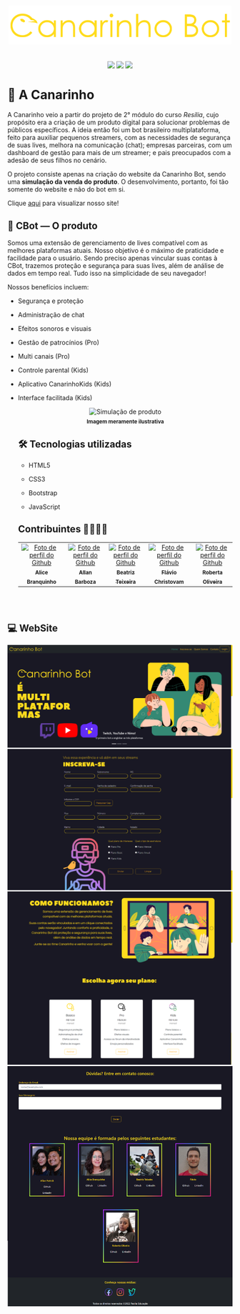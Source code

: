 
<div align='center'>
    <img src='src/img/CanarinhoBotSized.png' width='500px'>
 </div> 
 

 
 <div align='center'>
       <br></br>
       <img src="https://img.shields.io/badge/HTML5-E34F26?style=for-the-badge&logo=html5&logoColor=white" />
       <img src="https://img.shields.io/badge/CSS3-1572B6?style=for-the-badge&logo=css3&logoColor=white" />
       <img src="https://img.shields.io/badge/JavaScript-323330?style=for-the-badge&logo=javascript&logoColor=F7DF1E" />
 </div>

##

# 🐤 A Canarinho


A Canarinho veio a partir do projeto de 2° módulo do curso *Resilia*, cujo propósito era a criação de um produto digital para solucionar problemas de públicos específicos. A ideia então foi um bot brasileiro multiplataforma, feito para auxiliar pequenos streamers, com as necessidades de segurança de suas lives, melhora na comunicação (chat); empresas parceiras, com um dashboard de gestão para mais de um streamer; e pais preocupados com a adesão de seus filhos no cenário. 

O projeto consiste apenas na criação do website da Canarinho Bot, sendo uma **simulação da venda do produto**. O desenvolvimento, portanto, foi tão somente do website e não do bot em si.
    
Clique [aqui](https://allanbarbozag.github.io/Canarinho-Bot/) para visualizar nosso site!

## 🚀 CBot — O produto

  Somos uma extensão de gerenciamento de lives compatível com as melhores plataformas atuais. Nosso objetivo é o máximo de praticidade e facilidade para o usuário. Sendo preciso apenas vincular suas contas à CBot, trazemos proteção e segurança para suas lives, além de análise de dados em tempo real. Tudo isso na simplicidade de seu navegador!

  Nossos benefícios incluem:
  
- Segurança e proteção
  
- Administração de chat
  
- Efeitos sonoros e visuais
    
- Gestão de patrocínios (Pro)
  
- Multi canais (Pro)
  
- Controle parental (Kids)
  
- Aplicativo CanarinhoKids (Kids) 
  
- Interface facilitada (Kids)
  
  <div align='center'>
   <img src='...' width="170px;" alt="Simulação de produto"/><br>
   <sub>
       <b>Imagem meramente ilustrativa</b>
   </sub>
  </div>
                
  ## 🛠️ Tecnologias utilizadas 
  
    - HTML5 
   
    - CSS3
    
    - Bootstrap
   
    - JavaScript
   
   
  ## Contribuintes 👩‍💻👨‍💻
  <table>
    <tr align='center'>    
        <td align="center">
          <a href="https://github.com/alicebranq">
            <img src='https://avatars.githubusercontent.com/u/102565368?v=4' width="170px;" alt="Foto de perfil do Github"/><br>
            <sub>
              <b>Alice Branquinho</b>
            </sub>
          </a>
        </td>
        <td align="center">
          <a href="https://github.com/AllanBarbozaG">
            <img src='...' width="170px;" alt="Foto de perfil do Github"/><br>
            <sub>
              <b>Allan Barboza</b>
            </sub>
          </a>
        </td>
        <td align="center">
          <a href="https://github.com/biateisi">
            <img src='https://avatars.githubusercontent.com/u/100853996?v=4' width="170px;" alt="Foto de perfil do Github"/><br>
            <sub>
              <b>Beatriz Teixeira</b>
            </sub>
          </a>
        </td>
      <td align="center">
          <a href="https://github.com/fchristovam">
            <img src='https://avatars.githubusercontent.com/u/102329466?v=4' width="170px;" alt="Foto de perfil do Github"/><br>
            <sub>
              <b>Flávio Christovam</b>
            </sub>
          </a>
        </td>
      <td align="center">
          <a href="https://github.com/RobertaOliveira07">
            <img src='https://avatars.githubusercontent.com/u/102266840?v=4' width="170px;" alt="Foto de perfil do Github"/><br>
            <sub>
              <b>Roberta Oliveira</b>
            </sub>
          </a>
        </td>
    </tr>
   </table>
  
  <br></br> 
  
## 💻 WebSite
  
 <div align='center'>
   <img src='/src/img/screenshotwebpageCanarinho.png'>
   <img src='/src/img/screenshotwebpageCanarinho2.png'>
   <img src='/src/img/screenshotwebpageCanarinho3.png'>
   <img src='/src/img/screenshotwebpageCanarinho4.png'>
 </div>
